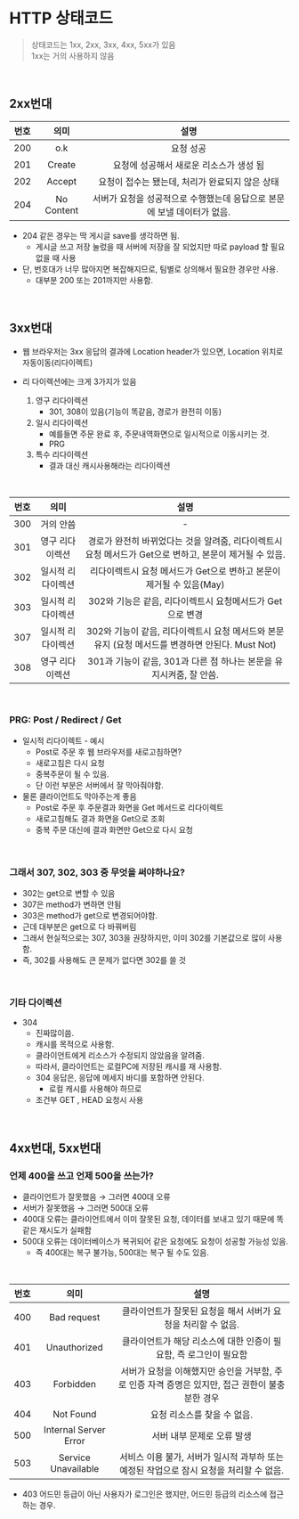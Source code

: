 # HTTP 상태코드

> 상태코드는 1xx, 2xx, 3xx, 4xx, 5xx가 있음  
> 1xx는 거의 사용하지 않음

<br>

## 2xx번대

| 번호 |    의미    |                                  설명                                   |
| :--: | :--------: | :---------------------------------------------------------------------: |
| 200  |    o.k     |                                요청 성공                                |
| 201  |   Create   |                 요청에 성공해서 새로운 리소스가 생성 됨                 |
| 202  |   Accept   |             요청이 접수는 됐는데, 처리가 완료되지 않은 상태             |
| 204  | No Content | 서버가 요청을 성공적으로 수행했는데 응답으로 본문에 보낼 데이터가 없음. |

- 204 같은 경우는 딱 게시글 save를 생각하면 됨.
  - 게시글 쓰고 저장 눌렀을 때 서버에 저장을 잘 되었지만 따로 payload 할 필요 없을 때 사용
- 단, 번호대가 너무 많아지면 복잡해지므로, 팀별로 상의해서 필요한 경우만 사용.
  - 대부분 200 또는 201까지만 사용함.

<br>

## 3xx번대

- 웹 브라우저는 3xx 응답의 결과에 Location header가 있으면, Location 위치로 자동이동(리다이렉트)

* 리 다이렉션에는 크게 3가지가 있음

  1. 영구 리다이렉션
     - 301, 308이 있음(기능이 똑같음, 경로가 완전히 이동)
  2. 일시 리다이렉션
     - 예를들면 주문 완료 후, 주문내역화면으로 일시적으로 이동시키는 것.
     - PRG
  3. 특수 리다이렉션
     - 결과 대신 캐시사용해라는 리다이렉션

<br>

| 번호 |       의미        |                                                  설명                                                   |
| :--: | :---------------: | :-----------------------------------------------------------------------------------------------------: |
| 300  |     거의 안씀     |                                                    -                                                    |
| 301  |  영구 리다이렉션  | 경로가 완전히 바뀌었다는 것을 알려줌, 리다이렉트시 요청 메서드가 Get으로 변하고, 본문이 제거될 수 있음. |
| 302  | 일시적 리다이렉션 |                  리다이렉트시 요청 메서드가 Get으로 변하고 본문이 제거될 수 있음(May)                   |
| 303  | 일시적 리다이렉션 |                        302와 기능은 같음, 리다이렉트시 요청메서드가 Get으로 변경                        |
| 307  | 일시적 리다이렉션 |    302와 기능이 같음, 리다이렉트시 요청 메서드와 본문 유지 (요청 메서드를 변경하면 안된다. Must Not)    |
| 308  |  영구 리다이렉션  |                   301과 기능이 같음, 301과 다른 점 하나는 본문을 유지시켜줌, 잘 안씀.                   |

<br>

### PRG: Post / Redirect / Get

- 일시적 리다이렉트 - 예시
  - Post로 주문 후 웹 브라우저를 새로고침하면?
  - 새로고침은 다시 요청
  - 중복주문이 될 수 있음.
  - 단 이런 부분은 서버에서 잘 막아줘야함.
- 물론 클라이언트도 막아주는게 좋음
  - Post로 주문 후 주문결과 화면을 Get 메서드로 리다이렉트
  - 새로고침해도 결과 화면을 Get으로 조회
  - 중복 주문 대신에 결과 화면만 Get으로 다시 요청

<br>

### 그래서 307, 302, 303 중 무엇을 써야하나요?

- 302는 get으로 변할 수 있음
- 307은 method가 변하면 안됨
- 303은 method가 get으로 변경되어야함.
- 근데 대부분은 get으로 다 바꿔버림
- 그래서 현실적으로는 307, 303을 권장하지만, 이미 302를 기본값으로 많이 사용함.
- 즉, 302를 사용해도 큰 문제가 없다면 302를 쓸 것

<br>

### 기타 다이렉션

- 304
  - 진짜많이씀.
  - 캐시를 목적으로 사용함.
  - 클라이언트에게 리소스가 수정되지 않았음을 알려줌.
  - 따라서, 클라이언트는 로컬PC에 저장된 캐시를 재 사용함.
  - 304 응답은, 응답에 메세지 바디를 포함하면 안된다.
    - 로컬 캐시를 사용해야 하므로
  - 조건부 GET , HEAD 요청시 사용

<br>

## 4xx번대, 5xx번대

### 언제 400을 쓰고 언제 500을 쓰는가?

- 클라이언트가 잘못했음 → 그러면 400대 오류
- 서버가 잘못했음 → 그러면 500대 오류
- 400대 오류는 클라이언트에서 이미 잘못된 요청, 데이터를 보내고 있기 때문에 똑같은 재시도가 실패함
- 500대 오류는 데이터베이스가 복귀되어 같은 요청에도 요청이 성공할 가능성 있음.
  - 즉 400대는 복구 불가능, 500대는 복구 될 수도 있음.

<br>

| 번호 |         의미          |                                              설명                                               |
| :--: | :-------------------: | :---------------------------------------------------------------------------------------------: |
| 400  |      Bad request      |                  클라이언트가 잘못된 요청을 해서 서버가 요청을 처리할 수 없음.                  |
| 401  |     Unauthorized      |                클라이언트가 해당 리소스에 대한 인증이 필요함, 즉 로그인이 필요함                |
| 403  |       Forbidden       | 서버가 요청을 이해했지만 승인을 거부함, 주로 인증 자격 증명은 있지만, 접근 권한이 불충분한 경우 |
| 404  |       Not Found       |                                   요청 리소스를 찾을 수 없음.                                   |
| 500  | Internal Server Error |                                   서버 내부 문제로 오류 발생                                    |
| 503  |  Service Unavailable  |     서비스 이용 불가, 서버가 일시적 과부하 또는 예정된 작업으로 잠시 요청을 처리할 수 없음.     |

- 403 어드민 등급이 아닌 사용자가 로그인은 했지만, 어드민 등급의 리소스에 접근하는 경우.
